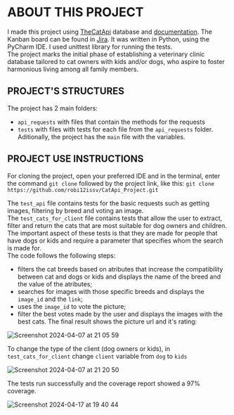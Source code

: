 # ABOUT THIS PROJECT

I made this project using [TheCatApi](https://thecatapi.com) database and [documentation](https://developers.thecatapi.com/view-account/ylX4blBYT9FaoVd6OhvR?report=bOoHBz-8t). The Kanban board can be found in [Jira](https://robibejenar.atlassian.net/jira/software/c/projects/LI/boards/3). It was written in Python, using the PyCharm IDE. I used unittest library for running the tests.  
The project marks the initial phase of establishing a veterinary clinic database tailored to cat owners with kids and/or dogs, who aspire to foster harmonious living among all family members.

## PROJECT'S STRUCTURES

The project has 2 main folders:
- `api_requests` with files that contain the methods for the requests
- `tests` with files with tests for each file from the `api_requests` folder.  
Aditionally, the project has the `main` file with the variables. 

## PROJECT USE INSTRUCTIONS

For cloning the project, open your preferred IDE and in the terminal, enter the command `git clone` followed by the project link, like this: 
`git clone https://github.com/robi12issv/CatApi_Project.git`

The `test_api` file contains tests for the basic requests such as getting images, filtering by breed and voting an image.  
The `test_cats_for_client` file contains tests that allow the user to extract, filter and return the cats that are most suitable for dog owners and children. The important aspect of these tests is that they are made for people that have dogs or kids and require a parameter that specifies whom the search is made for.  
The code follows the following steps: 
- filters the cat breeds based on atributes that increase the compatibility between cat and dogs or kids and displays the name of the breed and the value of the atributes;
- searches for images with those specific breeds and displays the `image_id` and the `link`;
- uses the `image_id` to vote the picture;
- filter the best votes made by the user and displays the images with the best cats.
The final result shows the picture url and it's rating:

![Screenshot 2024-04-07 at 21 05 59](https://github.com/robi12issv/CatApi_Project/assets/160391019/958765a0-5e46-45a7-943d-ef3a5e1c6d3b)

To change the type of the client (dog owners or kids), in `test_cats_for_client` change `client` variable from `dog` to `kids`

![Screenshot 2024-04-07 at 21 20 50](https://github.com/robi12issv/CatApi_Project/assets/160391019/0693e9a7-e215-4e20-a619-60b544a9b11f)

The tests run successfully and the coverage report showed a 97% coverage. 

![Screenshot 2024-04-17 at 19 40 44](https://github.com/robi12issv/CatApi/assets/160391019/1c187473-747e-4be5-9f7b-17254d7d70a5)
